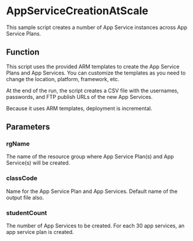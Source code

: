 # AppServiceCreationAtScale
This sample script creates a number of App Service instances across App Service Plans.

## Function
This script uses the provided ARM templates to create the App Service Plans and App Services. You can customize the templates as you need to change the location, platform, framework, etc.

At the end of the run, the script creates a CSV file with the usernames, passwords, and FTP publish URLs of the new App Services.

Because it uses ARM templates, deployment is incremental.

## Parameters

### rgName
The name of the resource group where App Service Plan(s) and App Service(s) will be created.

### classCode
Name for the App Service Plan and App Services. Default name of the output file also.

### studentCount
The number of App Services to be created. For each 30 app services, an app service plan is created.


